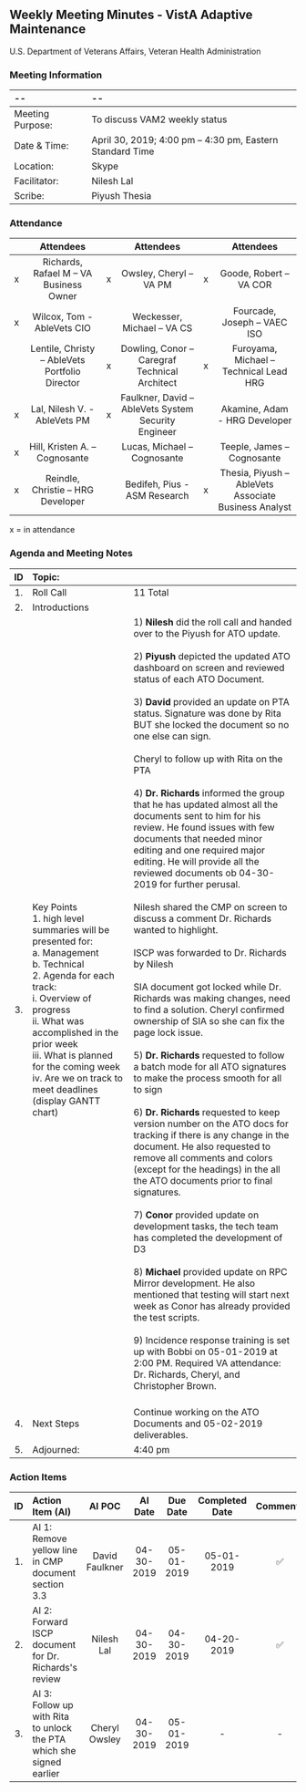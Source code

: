 ## Weekly Meeting Minutes  - VistA Adaptive Maintenance
U.S. Department of Veterans Affairs, Veteran Health Administration


### Meeting Information
| -- | -- |
|:---|:---|
| Meeting Purpose: | To discuss VAM2 weekly status  |
| Date & Time: | April 30, 2019; 4:00 pm – 4:30 pm, Eastern Standard Time |
| Location:	| Skype | 
| Facilitator:	| Nilesh Lal |
| Scribe: | Piyush Thesia |


### Attendance

|  | Attendees |  | Attendees	|  | Attendees |
|:---:|:---:|:---:|:---:|:---:|:---:|
| x | Richards, Rafael M – VA Business Owner | x | Owsley, Cheryl – VA PM | x | Goode, Robert – VA COR |
| x | Wilcox, Tom - AbleVets CIO |  | Weckesser, Michael – VA CS |  | Fourcade, Joseph – VAEC ISO |
|  | Lentile, Christy – AbleVets Portfolio Director | x | Dowling, Conor – Caregraf Technical Architect | x | Furoyama, Michael – Technical Lead HRG | 
| x | Lal, Nilesh V. - AbleVets PM | x | Faulkner, David – AbleVets System Security Engineer |  | Akamine, Adam - HRG Developer |
| x | Hill, Kristen A. – Cognosante |  | Lucas, Michael – Cognosante  |  | Teeple, James – Cognosante |
| x | Reindle, Christie – HRG Developer |  | Bedifeh, Pius - ASM Research  | x | Thesia, Piyush – AbleVets Associate Business Analyst |

x = in attendance




### Agenda and Meeting Notes

| ID | Topic: |  |
|:---:|:---|:---|
| 1. | Roll Call | 11 Total |
| 2. | Introductions |  | 
| 3. | Key Points </br> 1.	high level summaries will be presented for: </br> a.	Management </br> b.	Technical </br> 2.	Agenda for each track: </br> i.	Overview of progress </br> ii.	What was accomplished in the prior week </br> iii.	What is planned for the coming week iv.	Are we on track to meet deadlines (display GANTT chart) | 1)	**Nilesh** did the roll call and handed over to the Piyush for ATO update. </br> </br> 2)	**Piyush** depicted the updated ATO dashboard on screen and reviewed status of each ATO Document. </br> </br> 3)	**David** provided an update on PTA status. Signature was done by Rita BUT she locked the document so no one else can sign.  </br> </br> Cheryl to follow up with Rita on the PTA </br> </br> 4)	**Dr. Richards** informed the group that he has updated almost all the documents sent to him for his review.  He found issues with few documents that needed minor editing and one required major editing.  He will provide all the reviewed documents ob 04-30-2019 for further perusal. </br> </br> Nilesh shared the CMP on screen to discuss a comment Dr. Richards wanted to highlight. </br> </br> ISCP was forwarded to Dr. Richards by Nilesh </br> </br> SIA document got locked while Dr. Richards was making changes, need to find a solution. Cheryl confirmed ownership of SIA so she can fix the page lock issue. </br> </br> 5) **Dr. Richards** requested to follow a batch mode for all ATO signatures to make the process smooth for all to sign </br> </br> 6) **Dr. Richards** requested to keep version number on the ATO docs for tracking if there is any change in the document. He also requested to remove all comments and colors (except for the headings) in the all the ATO documents prior to final signatures. </br> </br> 7) **Conor** provided update on development tasks, the tech team has completed the development of D3  </br> </br> 8)	**Michael** provided update on RPC Mirror development. He also mentioned that testing will start next week as Conor has already provided the test scripts. </br> </br> 9)	Incidence response training is set up with Bobbi on 05-01-2019 at 2:00 PM. Required VA attendance: Dr. Richards, Cheryl, and Christopher Brown. </br> </br> |
| 4. |	Next Steps | Continue working on the ATO Documents and 05-02-2019 deliverables. |
| 5. | Adjourned: | 4:40 pm |




### Action Items

| ID | Action Item (AI) | AI POC | AI Date | Due Date | Completed Date | Comments |
|:---:|:---|:---:|:---:|:---:|:---:|:---:|
| 1. | AI 1: Remove yellow line in CMP document section 3.3 | David Faulkner | 04-30-2019 | 05-01-2019 | 05-01-2019 | :white_check_mark: | 
| 2. | AI 2:  Forward ISCP document for Dr. Richards's review | Nilesh Lal | 04-30-2019 | 04-30-2019 |04-20-2019 | :white_check_mark: |
| 3. | AI 3:  Follow up with Rita to unlock the PTA which she signed earlier | Cheryl Owsley | 04-30-2019 | 05-01-2019 | - | - |




